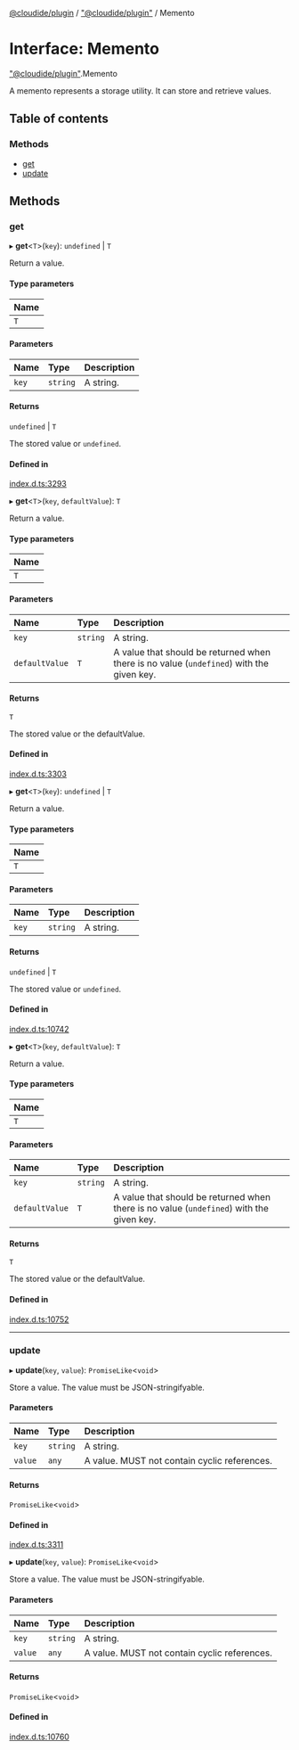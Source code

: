 [@cloudide/plugin](../README.md) / ["@cloudide/plugin"](../modules/_cloudide_plugin_.md) / Memento

# Interface: Memento

["@cloudide/plugin"](../modules/_cloudide_plugin_.md).Memento

A memento represents a storage utility. It can store and retrieve
values.

## Table of contents

### Methods

- [get](cloudide_plugin_.Memento.md#get)
- [update](cloudide_plugin_.Memento.md#update)

## Methods

### get

▸ **get**<`T`\>(`key`): `undefined` \| `T`

Return a value.

#### Type parameters

| Name |
| :------ |
| `T` |

#### Parameters

| Name | Type | Description |
| :------ | :------ | :------ |
| `key` | `string` | A string. |

#### Returns

`undefined` \| `T`

The stored value or `undefined`.

#### Defined in

[index.d.ts:3293](https://github.com/shuyaqian/cloudide-plugin-api/blob/26b31b9/index.d.ts#L3293)

▸ **get**<`T`\>(`key`, `defaultValue`): `T`

Return a value.

#### Type parameters

| Name |
| :------ |
| `T` |

#### Parameters

| Name | Type | Description |
| :------ | :------ | :------ |
| `key` | `string` | A string. |
| `defaultValue` | `T` | A value that should be returned when there is no value (`undefined`) with the given key. |

#### Returns

`T`

The stored value or the defaultValue.

#### Defined in

[index.d.ts:3303](https://github.com/shuyaqian/cloudide-plugin-api/blob/26b31b9/index.d.ts#L3303)

▸ **get**<`T`\>(`key`): `undefined` \| `T`

Return a value.

#### Type parameters

| Name |
| :------ |
| `T` |

#### Parameters

| Name | Type | Description |
| :------ | :------ | :------ |
| `key` | `string` | A string. |

#### Returns

`undefined` \| `T`

The stored value or `undefined`.

#### Defined in

[index.d.ts:10742](https://github.com/shuyaqian/cloudide-plugin-api/blob/26b31b9/index.d.ts#L10742)

▸ **get**<`T`\>(`key`, `defaultValue`): `T`

Return a value.

#### Type parameters

| Name |
| :------ |
| `T` |

#### Parameters

| Name | Type | Description |
| :------ | :------ | :------ |
| `key` | `string` | A string. |
| `defaultValue` | `T` | A value that should be returned when there is no value (`undefined`) with the given key. |

#### Returns

`T`

The stored value or the defaultValue.

#### Defined in

[index.d.ts:10752](https://github.com/shuyaqian/cloudide-plugin-api/blob/26b31b9/index.d.ts#L10752)

___

### update

▸ **update**(`key`, `value`): `PromiseLike`<`void`\>

Store a value. The value must be JSON-stringifyable.

#### Parameters

| Name | Type | Description |
| :------ | :------ | :------ |
| `key` | `string` | A string. |
| `value` | `any` | A value. MUST not contain cyclic references. |

#### Returns

`PromiseLike`<`void`\>

#### Defined in

[index.d.ts:3311](https://github.com/shuyaqian/cloudide-plugin-api/blob/26b31b9/index.d.ts#L3311)

▸ **update**(`key`, `value`): `PromiseLike`<`void`\>

Store a value. The value must be JSON-stringifyable.

#### Parameters

| Name | Type | Description |
| :------ | :------ | :------ |
| `key` | `string` | A string. |
| `value` | `any` | A value. MUST not contain cyclic references. |

#### Returns

`PromiseLike`<`void`\>

#### Defined in

[index.d.ts:10760](https://github.com/shuyaqian/cloudide-plugin-api/blob/26b31b9/index.d.ts#L10760)
